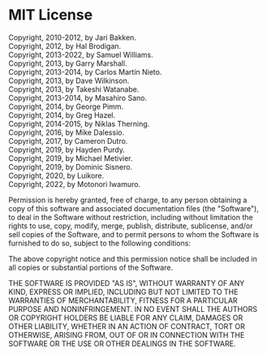 # MIT License

Copyright, 2010-2012, by Jari Bakken.  
Copyright, 2012, by Hal Brodigan.  
Copyright, 2013-2022, by Samuel Williams.  
Copyright, 2013, by Garry Marshall.  
Copyright, 2013-2014, by Carlos Martín Nieto.  
Copyright, 2013, by Dave Wilkinson.  
Copyright, 2013, by Takeshi Watanabe.  
Copyright, 2013-2014, by Masahiro Sano.  
Copyright, 2014, by George Pimm.  
Copyright, 2014, by Greg Hazel.  
Copyright, 2014-2015, by Niklas Therning.  
Copyright, 2016, by Mike Dalessio.  
Copyright, 2017, by Cameron Dutro.  
Copyright, 2019, by Hayden Purdy.  
Copyright, 2019, by Michael Metivier.  
Copyright, 2019, by Dominic Sisnero.  
Copyright, 2020, by Luikore.  
Copyright, 2022, by Motonori Iwamuro.  

Permission is hereby granted, free of charge, to any person obtaining a copy
of this software and associated documentation files (the "Software"), to deal
in the Software without restriction, including without limitation the rights
to use, copy, modify, merge, publish, distribute, sublicense, and/or sell
copies of the Software, and to permit persons to whom the Software is
furnished to do so, subject to the following conditions:

The above copyright notice and this permission notice shall be included in all
copies or substantial portions of the Software.

THE SOFTWARE IS PROVIDED "AS IS", WITHOUT WARRANTY OF ANY KIND, EXPRESS OR
IMPLIED, INCLUDING BUT NOT LIMITED TO THE WARRANTIES OF MERCHANTABILITY,
FITNESS FOR A PARTICULAR PURPOSE AND NONINFRINGEMENT. IN NO EVENT SHALL THE
AUTHORS OR COPYRIGHT HOLDERS BE LIABLE FOR ANY CLAIM, DAMAGES OR OTHER
LIABILITY, WHETHER IN AN ACTION OF CONTRACT, TORT OR OTHERWISE, ARISING FROM,
OUT OF OR IN CONNECTION WITH THE SOFTWARE OR THE USE OR OTHER DEALINGS IN THE
SOFTWARE.
